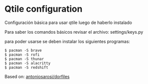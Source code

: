# Qtile configuration

Configuración básica para usar qtile luego de haberlo instalado

Para saber los comandos básicos revisar el archivo: settings/keys.py


para poder usarse se deben instalar los siguientes programas:

    $ pacman -S brave
    $ pacman -S rofi
    $ pacman -S thunar
    $ pacman -S alacritty
    $ pacman -S redshift



Based on: [antoniosarosi/dorfiles](https://github.com/antoniosarosi/dorfiles)
